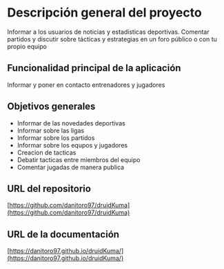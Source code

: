 # Descripción general del proyecto

Informar a los usuarios de noticias y estadisticas deportivas.
Comentar partidos y discutir sobre tácticas y estrategias en un foro público o con tu propio equipo

## Funcionalidad principal de la aplicación

Informar y poner en contacto entrenadores y jugadores

## Objetivos generales


* Informar de las novedades deportivas
* Informar sobre las ligas 
* Informar sobre los partidos
* Informar sobre los equpos y jugadores
* Creacion de tacticas
* Debatir tacticas entre miembros del equipo
* Comentar jugadas de manera publica

## URL del repositorio

[https://github.com/danitoro97/druidKuma](https://github.com/danitoro97/druidKuma)

## URL de la documentación

[https://danitoro97.github.io/druidKuma/](https://danitoro97.github.io/druidKuma/)
